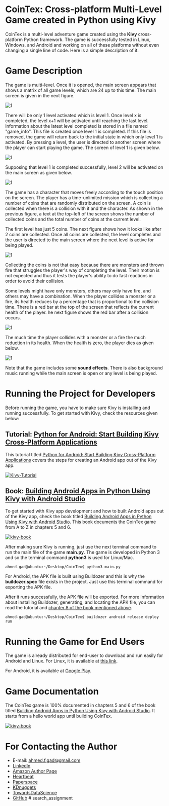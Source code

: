 # CoinTex: Cross-platform Multi-Level Game created in Python using Kivy
CoinTex is a multi-level adventure game created using the **Kivy** cross-platform Python framework. The game is successfully tested in Linux, Windows, and Android and working on all of these platforms without even changing a single line of code. Here is a simple description of it.

# Game Description

The game is multi-level. Once it is opened, the main screen appears that shows a matrix of all game levels, which are 24 up to this time. The main screen is given in the next figure. 

![1](https://user-images.githubusercontent.com/16560492/57524758-14b88080-7329-11e9-809a-09d7bb08204b.jpg)

There will be only 1 level activated which is level 1. Once level x is completed, the level x+1 will be activated until reaching the last level. Information about the latest level completed is stored in a file named "game_info". This file is created once level 1 is completed. If this file is removed, the game will return back to the initial state in which only level 1 is activated. By pressing a level, the user is directed to another screen where the player can start playing the game. The screen of level 1 is
given below.

![1](https://user-images.githubusercontent.com/16560492/57524794-36196c80-7329-11e9-9c2d-43e09d08197e.jpg)

Supposing that level 1 is completed successfully, level 2 will be activated on the main screen as given below.

![1](https://user-images.githubusercontent.com/16560492/57525130-323a1a00-732a-11e9-877a-9366c65ac7d2.jpg)

The game has a character that moves freely according to the touch position on the screen. The player has a time-unlimited mission which is collecting a number of coins that are randomly distributed on the screen. A coin is collected when there is a collision with it and the character. As shown in the previous figure, a text at the top-left of the screen shows the number of collected coins and the total number of coins at the current level. 

The first level has just 5 coins. The next figure shows how it looks like after 2 coins are collected. Once all coins are collected, the level completes and the user is directed to the main screen where the next level is active for being played.

![1](https://user-images.githubusercontent.com/16560492/57524900-87296080-7329-11e9-950e-7541501c3008.jpg)

Collecting the coins is not that easy because there are monsters and thrown fire that struggles the player's way of completing the level. Their motion is not expected and thus it tests the player's ability to do fast reactions in order to avoid their collision. 

Some levels might have only monsters, others may only have fire, and others may have a combination. When the player collides a monster or a fire, its health reduces by a percentage that is proportional to the collision time. There is a red bar at the top of the screen that reflects the current health of the player. he next figure shows the red bar after a collision occurs.

![1](https://user-images.githubusercontent.com/16560492/57525255-804f1d80-732a-11e9-81f3-20c55550cbff.jpg)

The much time the player collides with a monster or a fire the much reduction in its health. When the health is zero, the player dies as given below. 

![1](https://user-images.githubusercontent.com/16560492/57525269-87762b80-732a-11e9-9e26-999e17322452.jpg)

Note that the game includes some **sound effects**. There is also background music running while the main screen is open or any level is being played.

# Running the Project for Developers

Before running the game, you have to make sure Kivy is installing and running successfully. To get started with Kivy, check the resources given below:

## Tutorial: [Python for Android: Start Building Kivy Cross-Platform Applications](https://www.linkedin.com/pulse/python-android-start-building-kivy-cross-platform-applications-gad)

This tutorial titled [Python for Android: Start Building Kivy Cross-Platform Applications](https://www.linkedin.com/pulse/python-android-start-building-kivy-cross-platform-applications-gad) covers the steps for creating an Android app out of the Kivy app.

[![Kivy-Tutorial](https://user-images.githubusercontent.com/16560492/86205332-dfdd3d80-bb69-11ea-91fb-cb0143cb1e5e.png)](https://www.linkedin.com/pulse/python-android-start-building-kivy-cross-platform-applications-gad)

## Book: [Building Android Apps in Python Using Kivy with Android Studio](https://www.amazon.com/Building-Android-Python-Using-Studio/dp/1484250303)

To get started with Kivy app development and how to built Android apps out of the Kivy app, check the book titled [Building Android Apps in Python Using Kivy with Android Studio](https://www.amazon.com/Building-Android-Python-Using-Studio/dp/1484250303). This book documents the CoinTex game from A to Z in chapters 5 and 6.

[![kivy-book](https://user-images.githubusercontent.com/16560492/86205093-575e9d00-bb69-11ea-82f7-23fef487ce3c.jpg)](https://www.amazon.com/Building-Android-Python-Using-Studio/dp/1484250303)

After making sure Kivy is running, just use the next terminal command to run the main file of the game **main.py**. The game is developed in Python 3 and so the terminal command **python3** is used for Linux/Mac.

`ahmed-gad@ubuntu:~/Desktop/CoinTex$ python3 main.py`

For Android, the APK file is built using Buildozer and this is why the **buildozer.spec** file exists in the project. Just use this terminal command for exporting the APK file. 

After it runs successfully, the APK file will be exported. For more information about installing Buildozer, generating, and locating the APK file, you can read the tutorial and [chapter 8 of the book mentioned above](https://www.amazon.com/Building-Android-Python-Using-Studio/dp/1484250303).

`ahmed-gad@ubuntu:~/Desktop/CoinTex$ buildozer android release deploy run`

# Running the Game for End Users

The game is already distributed for end-user to download and run easily for Android and Linux. For Linux, it is available at [this link](https://www.linux-apps.com/p/1279788). 

For Android, it is available at [Google Play](https://play.google.com/store/apps/details?id=coin.tex.cointexreactfast).

# Game Documentation

The CoinTex game is 100% documented in chapters 5 and 6 of the book titled [Building Android Apps in Python Using Kivy with Android Studio](https://www.amazon.com/Building-Android-Python-Using-Studio/dp/1484250303). It starts from a hello world app until building CoinTex.

[![kivy-book](https://user-images.githubusercontent.com/16560492/86205093-575e9d00-bb69-11ea-82f7-23fef487ce3c.jpg)](https://www.amazon.com/Building-Android-Python-Using-Studio/dp/1484250303)

# For Contacting the Author

* E-mail: [ahmed.f.gad@gmail.com](mailto:ahmed.f.gad@gmail.com)
* [LinkedIn](https://www.linkedin.com/in/ahmedfgad)
* [Amazon Author Page](https://amazon.com/author/ahmedgad)
* [Heartbeat](https://heartbeat.fritz.ai/@ahmedfgad)
* [Paperspace](https://blog.paperspace.com/author/ahmed)
* [KDnuggets](https://kdnuggets.com/author/ahmed-gad)
* [TowardsDataScience](https://towardsdatascience.com/@ahmedfgad)
* [GitHub](https://github.com/ahmedfgad)
#   s e a r c h _ a s s i g n m e n t  
 